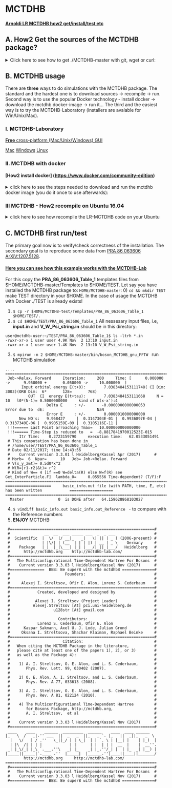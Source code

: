 # MCTDHB  

#### [Arnoldi LR MCTDHB how2 get/install/test etc](https://github.com/u128str/MCTDHB/blob/MCTDHB_V3.3.03/LR-ARNOLDI.md)

## A. How2 Get the sources of the MCTDHB package?
<details>
<summary> Click here to see how to get ./MCTDHB-master with git, wget or curl:</summary>
a)  Clone the latest version of the MCTDHB package to the directory MCTDHB-master:
<pre><code>
git clone https://github.com/u128str/MCTDHB.git MCTDHB-master
</code></pre>
b)  OR download zip-archive MCTDHB-master.zip:
<pre><code>
wget --no-check-certificate --content-disposition https://github.com/u128str/MCTDHB/archive/master.zip
</code></pre>
<pre><code>
curl -LJO https://github.com/u128str/MCTDHB/archive/master.zip
</code></pre>
Unzip the downloaded archive to the directory MCTDHB-master
<pre><code>
unzip MCTDHB-master.zip
</code></pre>
</details>


## B. MCTDHB usage
There are __three__ ways to do simulations with the MCTDHB package.
The standard and the hardest one is to download sources -> recompile -> run.
Second way is to use the popular Docker technology - install docker -> download the mctdhb docker-image -> run it... 
The third and the easiest way is to try the MCTDHB-Laboratory (installers are avalable for Win/Unix/Mac). 

### I. MCTDHB-Laboratory
[__Free__ cross-platform (Mac/Unix/Windows) GUI](http://www.mctdhb-lab.com)

[Mac](http://www.mctdhb-lab.com/images/how2-figs/launch_mac.jpg)
[Windows](http://www.mctdhb-lab.com/images/how2-figs/Win_appearence.jpg)
[Linux](http://www.mctdhb-lab.com/images/how2-figs/launch_linux.jpg)

### II. MCTDHB with docker
#### [How2 install docker] (https://www.docker.com/community-edition)
<details>
<summary> click here to see the steps needed to download and run the mctdhb docker image (you do it once to use afterwards):</summary>
1) Download the latest MCTDHB docker image (450Mb)
<pre><code>
$ docker pull mctdhb/auto-build
....
$ docker images
REPOSITORY          TAG                 IMAGE ID            CREATED             SIZE
mctdhb/auto-build   latest              8dad46489fd3        16 minutes ago      532MB
mctdhb/minunix      latest              ff5670deb65e        13 days ago         434MB
</code></pre>
2)  Run mctdhb/auto-build docker:
<pre><code>
$ docker run --hostname mctdhb-user --rm -it -v $(pwd):/tmp mctdhb/auto-build
</code></pre>
At this point the MCTDHB package is installed in your Docker-Ubuntu system at $HOME/MCTDHB-master:
<pre><code>
user@mctdhb-user:~/MCTDHB-master/bin$ ls -ltr
total 2668
-rwxrwxr-x 1 user user 1306232 Nov  2 13:10 boson_MCTDHB_gnu_FFTW
-rwxrwxr-x 1 user user 1423048 Nov  2 13:10 properties_LR_gnu_FFTW
</code></pre>

<details>
<summary> click here to see the steps needed to build the mctdhb docker image (you do it once to use afterwards):</summary>
a)  Get ./MCTDHB-master with the above step A and cd to it:
<pre><code>
$ cd $HOME/MCTDHB-master
</code></pre>
b)  Build (~4 mins) the mctdhb-user Docker-image from available Dokerfile (final image size is about of ~450MB)
<pre><code>
$ docker build --no-cache -f Dockerfile -t mctdhb-user .
....
Successfully tagged mctdhb-user:latest
$ docker images
REPOSITORY          TAG                 IMAGE ID            CREATED             SIZE
mctdhb-user         latest              266f4b3c721e        33 seconds ago      532MB
mctdhb/auto-build   latest              8dad46489fd3        8 minutes ago       532MB
mctdhb/minunix      latest              ff5670deb65e        13 days ago         434MB
</code></pre>
c)  Run the just-built mctdhb-user Docker-image:
<pre><code>
$ docker run --hostname mctdhb-user --rm -it -v $(pwd):/tmp mctdhb-user
</code></pre>
</details>
</details>



###  III MCTDHB - How2 recompile on Ubuntu 16.04
<details>
<summary> click here to see how recompile the LR-MCTDHB code on your Ubuntu</summary>

1) ```$ sudo apt-get update && apt-get install -y vim make openmpi-bin libopenmpi-dev fftw3 fftw3-dev libblas-dev liblapack-dev ``` 
2) ```$ cd ```  you are at your $HOME
3) ```$ git clone https://github.com/u128str/MCTDHB.git MCTDHB-master```
4) ```$ cd MCTDHB-master```
5) ```$ make```

At this point the MCTDHB package is installed in your local Ubuntu system at $HOME/MCTDHB-master:

```
MCTDHB-master/bin$ ls -ltr
total 2668
-rwxrwxr-x 1 user user 1306232 Nov  2 13:10 boson_MCTDHB_gnu_FFTW
-rwxrwxr-x 1 user user 1423048 Nov  2 13:10 properties_LR_gnu_FFTW
```
</details>


## C. MCTDHB first run/test
The primary goal now is to verify/check correctness of the installation. 
The secondary goal is to reproduce some data from [PRA 86 063606](https://journals.aps.org/pra/abstract/10.1103/PhysRevA.86.063606) [ArXiV:1207.5128](https://arxiv.org/abs/1207.5128).

#### [Here you can see how this example works with the MCTDHB-Lab](https://github.com/u128str/MCTDHB/blob/master/Templates/PRA_86_063606_Table_1/README.md)


For this copy the __PRA_86_063606_Table_1__ templates files from $HOME/MCTDHB-master/Templates to $HOME/TEST.
Let say you have installed the MCTDHB package to: ```HOME/MCTDHB-master```:
0) ```cd && mkdir TEST``` make TEST directory in your $HOME. In the case of usage the MCTDHB with Docker ./TEST is already exists!
1) ```$ cp -r $HOME/MCTDHB-test/Templates/PRA_86_063606_Table_1 $HOME/TEST/.```
2) ```$ cd $HOME/TEST/PRA_86_063606_Table_1``` All nessesary input files, i.e, __input.in__ and __V_W_Psi_string.in__ should be in this directory:
```
user@mctdhb-user:~/TEST/PRA_86_063606_Table_1$ ls -ltrh *.in
-rwxr-xr-x 1 user user 4.9K Nov  2 13:10 input.in
-rwxr-xr-x 1 user user 1.4K Nov  2 13:10 V_W_Psi_string.in
```
3)  ```$ mpirun -n 2 $HOME/MCTDHB-master/bin/boson_MCTDHB_gnu_FFTW ``` run MCTDHB simulation
```
....
====================================================================================================
 Job->Relax. Forward     Iteration:     200     Time: [      0.000000 ->      9.950000 +       0.050000 ->     10.000000  ]
       Input orbital energy E(t+0):        7.0383484153111748( CI Dim:      3003)(ORB Dim:  6*       128=       768)
          OUT  CI  energy E(t+tau):        7.0383484153111668     N =         10   l0*(N-1)= 0.5000000000     kind of W(x-x'):4
                  Delta E     : +/-       -0.0000000000000053                  Error due to  dE:                       NaN
                  Error E     : +/-        0.0000010000000000
      New NO's:   9.968427     |  0.3147304E-01 |  0.9936897E-04 |  0.3137349E-06 |  0.9905159E-09 |  0.3105116E-11 | 
 !!!====== Last Point arroaching Tmax=   10.000000000000000     
 !!!====== Time-Step is reduced to   =  -8.8817841970012523E-015
      Itr Time:    0.2723159790     execution time:   62.0533051491
 # This computation has been done in
 # /home/user/TEST/PRA_86_063606_Table_1
 # Date 02/11/2017; time 14:43:56
 #    Current version 3.3.01 l Heidelberg/Kassel Apr (2017)      # 
 # Morb=  6  Npar=      10   Job= Job->Relax. Forward
 # V(x_y_z&t)= 0.5d0*x^2                                                                                           
 # W(R=|r1-r2|&t)= r^2                                                                                                 
 # Kind of W== 4 [if ==0 W=delta(R) else W=f(R) see Get_InterParticle.F]  lambda_0=     0.055556 Time-dependent? (T/F):F
======================================================================================================================
====================     basic_info.out file (with PATH, time, E, etc) has been written            ===================
======================================================================================================================
  Master               0  is DONE after   64.159628868103027     

```
4)  ```$ vimdiff basic_info.out basic_info.out_Reference ``` - to compare with the Reference numbers 
5)  __ENJOY__ MCTDHB:
```
 #===============================================================#
 #               __  __  ___ _____ ___  _  _ ___                 #
 #  Scientific  |  \/  |/ __|_   _|   \| || | _ ) (2006-present) #
 #              | |\/| | (__  | | | |) | __ | _ \    Germany     #
 #    Package   |_|  |_|\___| |_| |___/|_||_|___/   Heidelberg   #
 #      http://mctdhb.org    http://mctdhb-lab.com/              #
 #===============================================================#
 #   The Multiconfigurational Time-Dependent Hartree For Bosons  #
 #    Current version 3.3.03 l Heidelberg/Kassel Nov (2017)      #
 #===============  BBB: Be superB with the mctdhbB ==============#
 #                        Founders:                              #
 #                                                               #
 #     Alexej I. Streltsov, Ofir E. Alon, Lorenz S. Cederbaum    #
 #===============================================================#
 #            Created, developed and designed by                 #
 #                                                               #
 #           Alexej I. Streltsov (Project Leader)                #
 #          Alexej.Streltsov [At] pci.uni-heidelberg.de          #
 #                   u128str [At] gmail.com                      #
 #                                                               #
 #                     Contributors:                             #
 #            Lorenz S. Cederbaum, Ofir E. Alon                  #
 #      Kaspar Sakmann, Axel U. J. Lode, Julian Grond            #
 #     Oksana I. Streltsova, Shachar Klaiman, Raphael Beinke     #
 #===============================================================#
 #                       Citation:                               #
 #   When citing the MCTDHB Package in the literature,           #
 #   please cite at least one of the papers 1), 2), or 3)        #
 #   as well as the Package 4):                                  #
 #                                                               #
 #    1) A. I. Streltsov, O. E. Alon, and L. S. Cederbaum,       #
 #       Phys. Rev. Lett. 99, 030402 (2007).                     #
 #                                                               #
 #    2) O. E. Alon, A. I. Streltsov, and L. S. Cederbaum,       #
 #       Phys. Rev. A 77, 033613 (2008).                         #
 #                                                               #
 #    3) A. I. Streltsov, O. E. Alon, and L. S. Cederbaum,       #
 #       Phys. Rev. A 81, 022124 (2010).                         #
 #                                                               #
 #    4) The Multiconfigurational Time-Dependent Hartree         #
 #       for Bosons Package, http://mctdhb.org,                  #
 #       A. I. Streltsov,  et al                                 #
 #                                                               #
 #    Current version 3.3.03 l Heidelberg/Kassel Nov (2017)      #
 #===============================================================#
 ____    ____    ______  _________  ______    ____  ____ ______
|_   \  /   _|.'' ___  ||  _   _  ||_   _ `. |_   ||  _||_   _  \ 
  |   \/   | / .''   \_||_/ | | \_|  | | `. \ | |__| |    | |_)  |
  | |\  /| | | |            | |      | |  | | |  __  |    |  __''.
 _| |_\/_| |_\ `.___.''\   _| |_    _| |_.''/_| |  | |_  _| |__) |
|_____||_____|`.____ .''  |_____|  |______.''|____||____||_______/
        http://mctdhb.org     http://mctdhb-lab.com/
==================================================================
 #===============================================================#
 #   The Multiconfigurational Time-Dependent Hartree For Bosons  #
 #    Current version 3.3.03 l Heidelberg/Kassel Nov (2017)      #
 #===============  BBB: Be superB with the mctdhbB ==============#
```


